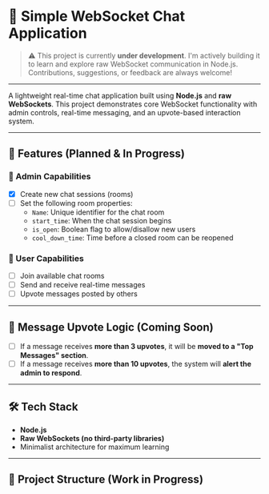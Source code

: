 # 🧩 Simple WebSocket Chat Application

> ⚠️ This project is currently **under development**. I'm actively building it to learn and explore raw WebSocket communication in Node.js. Contributions, suggestions, or feedback are always welcome!

---

A lightweight real-time chat application built using **Node.js** and **raw WebSockets**. This project demonstrates core WebSocket functionality with admin controls, real-time messaging, and an upvote-based interaction system.

---

## 🚀 Features (Planned & In Progress)

### 🔐 Admin Capabilities
- [x] Create new chat sessions (rooms)
- [ ] Set the following room properties:
  - `Name`: Unique identifier for the chat room
  - `start_time`: When the chat session begins
  - `is_open`: Boolean flag to allow/disallow new users
  - `cool_down_time`: Time before a closed room can be reopened

### 👥 User Capabilities
- [ ] Join available chat rooms
- [ ] Send and receive real-time messages
- [ ] Upvote messages posted by others

---

## 🔁 Message Upvote Logic (Coming Soon)

- [ ] If a message receives **more than 3 upvotes**, it will be **moved to a "Top Messages" section**.
- [ ] If a message receives **more than 10 upvotes**, the system will **alert the admin to respond**.

---

## 🛠️ Tech Stack

- **Node.js**
- **Raw WebSockets (no third-party libraries)**
- Minimalist architecture for maximum learning

---

## 📁 Project Structure (Work in Progress)

